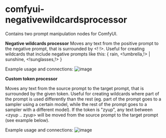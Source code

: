 # comfyui-negativewildcardsprocessor

Contains two prompt manipulation nodes for ComfyUI.

**Negative wildcards processor**
Moves any text from the positive prompt to the negative prompt, that is surrounded by <! !>.
Useful for creating wildcards that include negative prompts like this:
{ rain, <!umbrella,!> | sunshine, <!sunglasses,!> }

Example usage and connections:
![image](https://github.com/user-attachments/assets/0a38353b-7bec-4a5e-ba36-0883af3b21a8)

**Custom token processor**

Moves any text from the source prompt to the target prompt, that is surrounded by the given token.
Useful for creating wildcards where part of the prompt is used differently than the rest (eg. part of the prompt goes to a sampler using a certain model, while the rest of the prompt goes to a sampler with a different model).
If the token is "zyup", any text between <zyup .. zyup> will be moved from the source prompt to the target prompt (see example below).

Example usage and connections:
![image](https://github.com/user-attachments/assets/931e90ba-0636-4a54-8f2a-22d01fd0519c)

